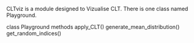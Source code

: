CLTviz is a module designed to Vizualise CLT. There is one class named Playground.

class Playground
    methods apply_CLT() generate_mean_distribution() get_random_indices()